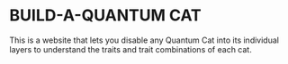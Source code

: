 # BUILD-A-QUANTUM CAT
This is a website that lets you disable any Quantum Cat into its individual layers to understand the traits and trait combinations of each cat.
